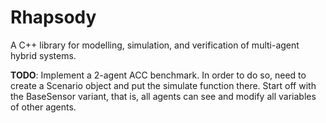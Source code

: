 # Rhapsody
A C++ library for modelling, simulation, and verification of multi-agent hybrid systems.

**TODO**: Implement a 2-agent ACC benchmark. In order to do so, need to create a Scenario object and put the simulate function there. Start off with the BaseSensor variant, that is, all agents can see and modify all variables of other agents.
